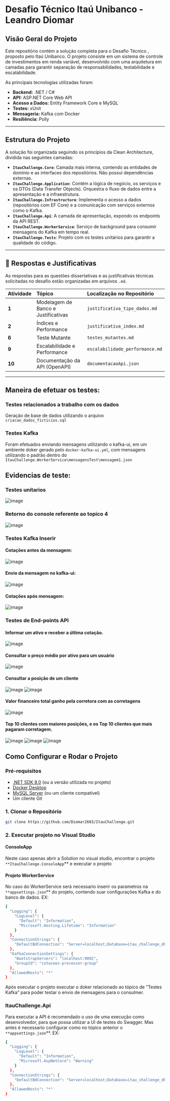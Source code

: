 # Desafio Técnico Itaú Unibanco - Leandro Diomar

## Visão Geral do Projeto

Este repositório contém a solução completa para o Desafio Técnico , proposto pelo Itaú Unibanco. O projeto consiste em um sistema de controle de investimentos em renda variável, desenvolvido com uma arquitetura em camadas para garantir separação de responsabilidades, testabilidade e escalabilidade.

As principais tecnologias utilizadas foram:
* **Backend:** .NET / C#
* **API:** ASP.NET Core Web API
* **Acesso a Dados:** Entity Framework Core e MySQL
* **Testes:** xUnit
* **Mensageria:** Kafka com Docker
* **Resiliência:** Polly

---

##  Estrutura do Projeto

A solução foi organizada seguindo os princípios da Clean Architecture, dividida nas seguintes camadas:

* **`ItauChallenge.Core`**: Camada mais interna, contendo as entidades de domínio e as interfaces dos repositórios. Não possui dependências externas.
* **`ItauChallenge.Application`**: Contém a lógica de negócio, os serviços e os DTOs (Data Transfer Objects). Orquestra o fluxo de dados entre a apresentação e a infraestrutura.
* **`ItauChallenge.Infrastructure`**: Implementa o acesso a dados (repositórios com EF Core) e a comunicação com serviços externos como o Kafka.
* **`ItauChallenge.Api`**: A camada de apresentação, expondo os endpoints da API REST.
* **`ItauChallenge.WorkerService`**: Serviço de background para consumir mensagens do Kafka em tempo real.
* **`ItauChallenge.Tests`**: Projeto com os testes unitários para garantir a qualidade do código.

---

## 📝 Respostas e Justificativas

As respostas para as questões dissertativas e as justificativas técnicas solicitadas no desafio estão organizadas em arquivos `.md`.

| Atividade | Tópico | Localização no Repositório |
| :--- | :--- | :--- |
| **1** | Modelagem de Banco e Justificativas | `justificativa_tipo_dados.md` |
| **2** | Índices e Performance | `justificativa_index.md` |
| **6** | Teste Mutante | `testes_mutantes.md` |
| **9** | Escalabilidade e Performance | `escalabilidade_performance.md` |
| **10** | Documentação da API (OpenAPI) | `documentacaoApi.json` |

---

##  Maneira de efetuar os testes:

### Testes relacionados a trabalho com os dados
Geração de base de dados utilizando o arquivo `criacao_dados_ficticios.sql`

### Testes Kafka
Foram efetuados enviando mensagens utilizando o kafka-ui, em um ambiente doker gerado pelo `docker-kafka-ui.yml`, com mensagens utilizando o padrão dentro do `ItauChallenge.WorkerService\mensagensTest\mensagem1.json`

## Evidencias de teste:
### Testes unitarios
![image](https://github.com/user-attachments/assets/5da49430-859f-4652-99c1-673cca0fc7ff)

### Retorno do console referente ao topico 4
![image](https://github.com/user-attachments/assets/06bc7d61-546f-4eea-865c-653f86647aaa)

### Testes Kafka Inserir 
#### Cotações antes da mensagem:
![image](https://github.com/user-attachments/assets/3a8de846-b45c-4492-a385-0fd4baaf97dc)

#### Envio da mensagem no kafka-ui:
![image](https://github.com/user-attachments/assets/304e4ef7-07c0-4cbf-9148-3e42fe72d723)

#### Cotações após mensagem:
![image](https://github.com/user-attachments/assets/607f2276-f6b0-4e40-8fd6-046b688f55e9)

### Testes de End-points API
#### Informar um ativo e receber a última cotação.
![image](https://github.com/user-attachments/assets/90734b72-65ee-4f7f-950e-aa6750ded486)
#### Consultar o preço médio por ativo para um usuário
![image](https://github.com/user-attachments/assets/0972b6de-67f5-468d-b416-3f965854a5c2)
#### Consultar a posição de um cliente
![image](https://github.com/user-attachments/assets/efa690b0-6258-46b8-92c0-e01d9ef70f31)
![image](https://github.com/user-attachments/assets/57687531-04d3-4b79-80d2-62208c82cd8d)
#### Valor financeiro total ganho pela corretora com as corretagens
![image](https://github.com/user-attachments/assets/f556f503-2c47-483e-a181-18c9f6f30575)
####  Top 10 clientes com maiores posições, e os Top 10 clientes que mais pagaram corretagem.
![image](https://github.com/user-attachments/assets/bdc103ae-c7be-467d-871e-1189a3269fc3)
![image](https://github.com/user-attachments/assets/506f2e7d-22b4-407b-8af7-4b6db951f69f)
![image](https://github.com/user-attachments/assets/be41d0fb-282e-4e1d-ba1d-14becf8b1bf7)

##  Como Configurar e Rodar o Projeto

### Pré-requisitos

* [.NET SDK 8.0](https://dotnet.microsoft.com/download/dotnet/8.0) (ou a versão utilizada no projeto)
* [Docker Desktop](https://www.docker.com/products/docker-desktop/)
* [MySQL Server](https://dev.mysql.com/downloads/mysql/) (ou um cliente compatível)
* Um cliente Git

### 1. Clonar o Repositório
```bash
git clone https://github.com/Diomar2603/ItauChallenge.git
```

### 2. Executar projeto no Visual Studio
#### ConsoleApp
Neste caso apenas abrir a Solution no visual studio, encontrar o projeto `**ItauChallenge.ConsoleApp`** e executar o projeto

#### Projeto WorkerService
No caso do WorkerService será necessario inserir os parametros na `**appsettings.json`** do projeto, contendo suar configurações Kafka 
e do banco de dados. EX:
```bash
{
  "Logging": {
    "LogLevel": {
      "Default": "Information",
      "Microsoft.Hosting.Lifetime": "Information"
    }
  },
  "ConnectionStrings": {
    "DefaultBdConnection": "Server=localhost;Database=itau_challenge_db;User=root;Password=Lea@2023!;"
  },
  "KafkaConnectionSettings": {
    "BootstrapServers": "localhost:9092",
    "GroupId": "cotacoes-processor-group"
  },
  "AllowedHosts": "*"
}
```
Após executar o projeto executar o doker relacionado ao tópico de "Testes Kafka"
para poder testar o envio de mensagens para o consulmer.

### ItauChallenge.Api

Para executar a API é recomendado o uso de uma execução como desenvolvedor, para que possa utilizar a UI de testes do 
Swagger. Mas antes é necessario configurar como no tópico anterior o `**appsettings.json`**. EX:

```bash
{
  "Logging": {
    "LogLevel": {
      "Default": "Information",
      "Microsoft.AspNetCore": "Warning"
    }
  },
  "ConnectionStrings": {
    "DefaultBdConnection": "Server=localhost;Database=itau_challenge_db;User=root;Password=Lea@2023!;"
  },
  "AllowedHosts": "*"
}
```
